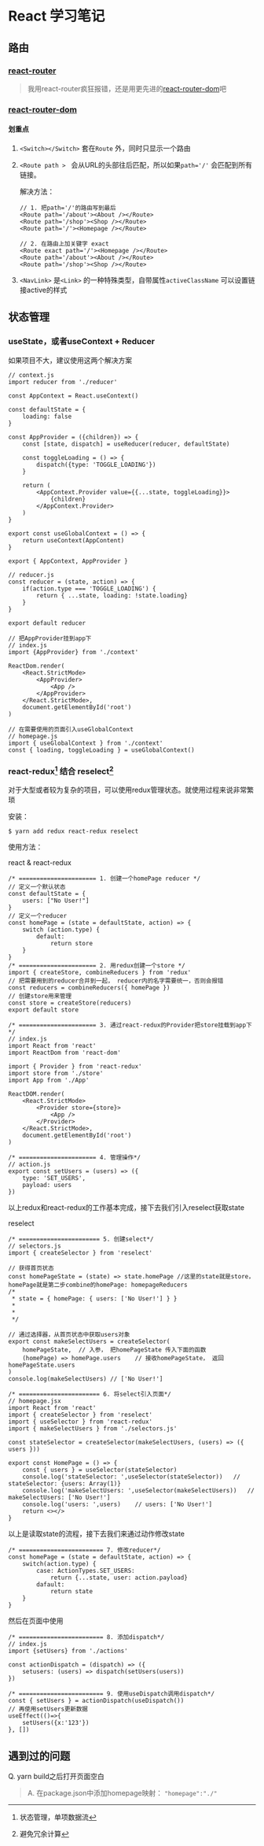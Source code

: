 # React 学习笔记

## 路由

### [react-router](https://react-guide.github.io/react-router-cn/)

>  我用react-router疯狂报错，还是用更先进的[react-router-dom](#react-router-dom)吧



### [react-router-dom](https://reactrouter.com/web/guides/quick-start)<div id="react-router-dom"></div>

#### 划重点

1. `<Switch></Switch>` 套在`Route` 外，同时只显示一个路由

2. `<Route path > ` 会从URL的头部往后匹配，所以如果`path='/'` 会匹配到所有链接。

   解决方法：

   ```react
   // 1. 把path='/'的路由写到最后
   <Route path='/about'><About /></Route>
   <Route path='/shop'><Shop /></Route>
   <Route path='/'><Homepage /></Route>
   
   // 2. 在路由上加关键字 exact
   <Route exact path='/'><Homepage /></Route>
   <Route path='/about'><About /></Route>
   <Route path='/shop'><Shop /></Route>
   ```

3. `<NavLink>` 是`<Link>` 的一种特殊类型，自带属性`activeClassName` 可以设置链接active的样式



## 状态管理

### useState，或者useContext + Reducer

如果项目不大，建议使用这两个解决方案

```react
// context.js
import reducer from './reducer'

const AppContext = React.useContext()

const defaultState = {
    loading: false
}

const AppProvider = ({children}) => {
    const [state, dispatch] = useReducer(reducer, defaultState)
    
    const toggleLoading = () => {
        dispatch({type: 'TOGGLE_LOADING'})
    }
    
    return (
    	<AppContext.Provider value={{...state, toggleLoading}}>
        	{children}
        </AppContext.Provider>
    )
}

export const useGlobalContext = () => {
    return useContext(AppContent)
}

export { AppContext, AppProvider }

// reducer.js
const reducer = (state, action) => {
    if(action.type === 'TOGGLE_LOADING') {
        return { ...state, loading: !state.loading}
    }
}

export default reducer

// 把AppProvider挂到app下
// index.js
import {AppProvider} from './context'

ReactDom.render(
	<React.StrictMode>
    	<AppProvider>
        	<App />
        </AppProvider>
    </React.StrictMode>,
    document.getElementById('root')
)

// 在需要使用的页面引入useGlobalContext
// homepage.js
import { useGlobalContext } from './context'
const { loading, toggleLoading } = useGlobalContext()
```





### react-redux[^1] 结合 reselect[^2]

对于大型或者较为复杂的项目，可以使用redux管理状态。就使用过程来说非常繁琐

安装：

```
$ yarn add redux react-redux reselect
```

使用方法：

react & react-redux

```react
/* ====================== 1. 创建一个homePage reducer */
// 定义一个默认状态
const defaultState = {
    users: ["No User!"]
}
// 定义一个reducer
const homePage = (state = defaultState, action) => {
    switch (action.type) {
        default:
            return store
    }
}
/* ====================== 2. 用redux创建一个store */
import { createStore, combineReducers } from 'redux'
// 把需要用到的reducer合并到一起， reducer内的名字需要统一，否则会报错
const reducers = combineReducers({ homePage })	
// 创建store用来管理
const store = createStore(reducers)
export default store

/* ====================== 3. 通过react-redux的Provider把store挂载到app下*/
// index.js
import React from 'react'
import ReactDom from 'react-dom'

import { Provider } from 'react-redux'
import store from './store'
import App from './App'

ReactDOM.render(
	<React.StrictMode>
    	<Provider store={store}>
            <App />
        </Provider>
    </React.StrictMode>,
    document.getElementById('root')
)

/* ====================== 4. 管理操作*/
// action.js
export const setUsers = (users) => ({
    type: 'SET_USERS',
    payload: users
})

```

以上redux和react-redux的工作基本完成，接下去我们引入reselect获取state

reselect

```react
/* ======================= 5. 创建select*/
// selectors.js
import { createSelector } from 'reselect'

// 获得首页状态
const homePageState = (state) => state.homePage	//这里的state就是store， homePage就是第二步combine的homePage: homepageReducers
/*
 * state = { homePage: { users: ['No User!'] } }
 *
 *
 */

// 通过选择器，从首页状态中获取users对象
export const makeSelectUsers = createSelector(
	homePageState,	// 入参， 把homePageState 传入下面的函数
    (homePage) => homePage.users	// 接收homePageState， 返回homePageState.users
)
console.log(makeSelectUsers) // ['No User!']

/* ======================= 6. 将select引入页面*/
// homepage.jsx
import React from 'react'
import { createSelector } from 'reselect'
import { useSelector } from 'react-redux'
import { makeSelectUsers } from './selectors.js'

const stateSelector = createSelector(makeSelectUsers, (users) => ({ users }))

export const HomePage = () => {
    const { users } = useSelector(stateSelector)
    console.log('stateSelector: ',useSelector(stateSelector))	// stateSelector: {users: Array(1)}
    console.log('makeSelectUsers: ',useSelector(makeSelectUsers))	// makeSelectUsers: ['No User!']
    console.log('users: ',users)	// users: ['No User!']
    return <></>
}
```

以上是读取state的流程，接下去我们来通过动作修改state

```react
/* ======================== 7. 修改reducer*/
const homePage = (state = defaultState, action) => {
    switch(action.type) {
    	case: ActionTypes.SET_USERS:
            return {...state, user: action.payload}
       	dafault:
            return state
    }
}
```

然后在页面中使用

```react
/* ======================== 8. 添加dispatch*/
// index.js
import {setUsers} from './actions'

const actionDispatch = (dispatch) => ({
    setusers: (users) => dispatch(setUsers(users))
})

/* ======================== 9. 使用useDispatch调用dispatch*/
const { setUsers } = actionDispatch(useDispatch())
// 再使用setUsers更新数据
useEffect(()=>{
    setUsers({x:'123'})
}, [])
```







## 遇到过的问题

Q. yarn build之后打开页面空白

> A. 在package.json中添加homepage映射： `"homepage":"./"`





[^1]: 状态管理，单项数据流
[^2]: 避免冗余计算


